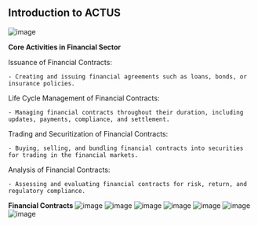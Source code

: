 ## Introduction to ACTUS

![image](https://github.com/user-attachments/assets/dc86c5f4-083c-4e12-8115-270aee742b66)

**Core Activities in Financial Sector**

Issuance of Financial Contracts:

    - Creating and issuing financial agreements such as loans, bonds, or insurance policies.

Life Cycle Management of Financial Contracts:

    - Managing financial contracts throughout their duration, including updates, payments, compliance, and settlement.

Trading and Securitization of Financial Contracts:

    - Buying, selling, and bundling financial contracts into securities for trading in the financial markets.

Analysis of Financial Contracts:

    - Assessing and evaluating financial contracts for risk, return, and regulatory compliance.
**Financial Contracts**
![image](https://github.com/user-attachments/assets/586b9434-f035-4827-8441-2ab560494b5c)
![image](https://github.com/user-attachments/assets/a4ff5019-c2b3-47d0-9a83-4ca20bdd8458)
![image](https://github.com/user-attachments/assets/c9cec2ae-1820-4209-8846-8f8800751f64)
![image](https://github.com/user-attachments/assets/1f2298d0-a129-4083-955a-0c2987f51b67)
![image](https://github.com/user-attachments/assets/efac1878-7310-4b5a-b163-0b90eed2aaf8)
![image](https://github.com/user-attachments/assets/13a17790-e505-46f4-a512-c26d16b6d0d4)
![image](https://github.com/user-attachments/assets/0d53aa26-eb88-4268-91ad-7baf959ac23d)
